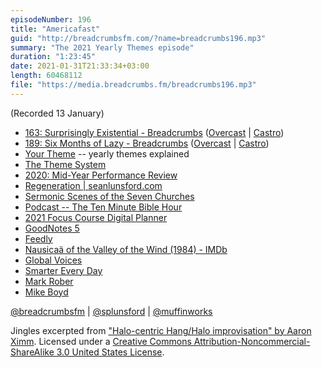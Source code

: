 ```yaml
---
episodeNumber: 196
title: "Americafast"
guid: "http://breadcrumbsfm.com/?name=breadcrumbs196.mp3"
summary: "The 2021 Yearly Themes episode"
duration: "1:23:45"
date: 2021-01-31T21:33:34+03:00
length: 60468112
file: "https://media.breadcrumbs.fm/breadcrumbs196.mp3"
---
```


(Recorded 13 January)

- [163: Surprisingly Existential - Breadcrumbs](https://breadcrumbs.fm/163/) ([Overcast](https://overcast.fm/+Llyp4Dwfw) | [Castro](https://castro.fm/episode/D5fYbA))
- [189: Six Months of Lazy - Breadcrumbs](https://breadcrumbs.fm/189/) ([Overcast](https://overcast.fm/+Llyq8WFoc) | [Castro](https://castro.fm/episode/aUcB6U))
- [Your Theme](https://youtube.com/watch?v=NVGuFdX5guE&feature=share) -- yearly themes explained
- [The Theme System](https://www.thethemesystem.com/)
- [2020: Mid-Year Performance Review](https://youtube.com/watch?v=TNf5dZAvF4I&feature=share)
- [Regeneration | seanlunsford.com](https://seanlunsford.com/regeneration/)
- [Sermonic Scenes of the Seven Churches](https://youtube.com/playlist?list=PLSKmTHxM-8Vzri6CE4bJnpdvS3rZogaM2)
- [Podcast -- The Ten Minute Bible Hour](https://www.thetmbh.com/podcast)
- [2021 Focus Course Digital Planner](https://thesweetsetup.com/planner/)
- [GoodNotes 5](https://apps.apple.com/us/app/goodnotes-5/id1444383602?uo=4)
- [Feedly](https://feedly.com/)
- [Nausicaä of the Valley of the Wind (1984) - IMDb](https://www.imdb.com/title/tt0087544/?ref_=nv_sr_srsg_0)
- [Global Voices](https://globalvoices.org/)
- [Smarter Every Day](https://youtube.com/c/smartereveryday)
- [Mark Rober](https://youtube.com/c/MarkRober)
- [Mike Boyd](https://youtube.com/c/MikeBoydVideo)

[@breadcrumbsfm](https://twitter.com/breadcrumbsfm) | [@splunsford](https://twitter.com/splunsford) | [@muffinworks](https://twitter.com/muffinworks)

Jingles excerpted from ["Halo-centric Hang/Halo improvisation" by Aaron Ximm](http://freemusicarchive.org/music/aaron_ximm/handpans_and_the_hang/). Licensed under a [Creative Commons Attribution-Noncommercial-ShareAlike 3.0 United States License](http://creativecommons.org/licenses/by-nc-sa/3.0/us/).
